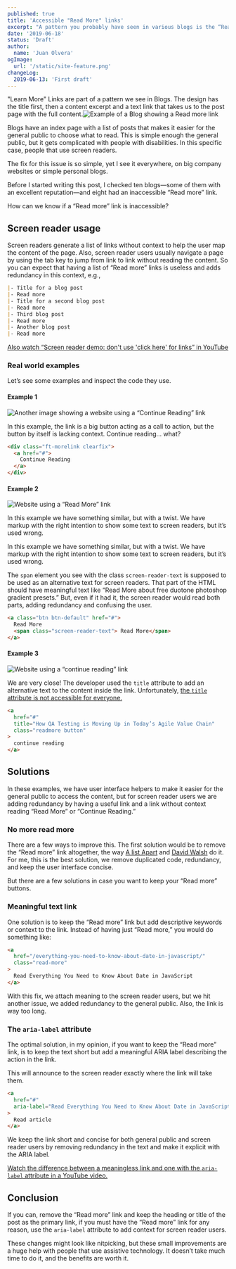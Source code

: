 ```yaml
---
published: true
title: 'Accessible "Read More" links'
excerpt: "A pattern you probably have seen in various blogs is the “Read more” link. The design usually has the title first, then a small excerpt of the content and a “Read more” text link to the full post. "
date: '2019-06-18'
status: 'Draft'
author:
  name: 'Juan Olvera'
ogImage:
  url: '/static/site-feature.png'
changeLog:
  2019-06-13: 'First draft'
---
```


"Learn More" Links are part of a pattern we see in Blogs. The design has the title first, then a content excerpt and a text link that takes us to the post page with the full content.![Example of a Blog showing a Read more link](/static/read-more-link-example.png)

Blogs have an index page with a list of posts that makes it easier for the general public to choose what to read. This is simple enough the general public, but it gets complicated with people with disabilities. In this specific case, people that use screen readers.

The fix for this issue is so simple, yet I see it everywhere, on big company websites or simple personal blogs.

Before I started writing this post, I checked ten blogs—some of them with an excellent reputation—and eight had an inaccessible “Read more” link.

How can we know if a “Read more” link is inaccessible?

## Screen reader usage

Screen readers generate a list of links without context to help the user map the content of the page. Also, screen reader users usually navigate a page by using the tab key to jump from link to link without reading the content. So you can expect that having a list of “Read more” links is useless and adds redundancy in this context, e.g.,

```markdown
|- Title for a blog post
|- Read more
|- Title for a second blog post
|- Read more
|- Third blog post
|- Read more
|- Another blog post
|- Read more
```

[Also watch “Screen reader demo: don't use 'click here' for links” in YouTube](https://www.youtube.com/watch?v=zGa_rIK1itA)

### Real world examples

Let’s see some examples and inspect the code they use.

#### Example 1

![Another image showing a website using a “Continue Reading” link](/static/read-more-link-example-2.png)

In this example, the link is a big button acting as a call to action, but the button by itself is lacking context. Continue reading… what?

```html
<div class="ft-morelink clearfix">
  <a href="#">
    Continue Reading
  </a>
</div>
```

#### Example 2

![Website using a “Read More” link](/static/read-more-link-example-3.png)

In this example we have something similar, but with a twist. We have markup with the right intention to show some text to screen readers, but it’s used wrong.

In this example we have something similar, but with a twist. We have markup with the right intention to show some text to screen readers, but it’s used wrong.

The `span` element you see with the class `screen-reader-text` is supposed to be used as an alternative text for screen readers. That part of the HTML should have meaningful text like “Read More about free duotone photoshop gradient presets.” But, even if it had it, the screen reader would read both parts, adding redundancy and confusing the user.

```html
<a class="btn btn-default" href="#">
  Read More
  <span class="screen-reader-text"> Read More</span>
</a>
```

#### Example 3

![Website using a “continue reading” link](/static/read-more-link-example-4.png)

We are very close! The developer used the `title` attribute to add an alternative text to the content inside the link. Unfortunately, [the `title` attribute is not accessible for everyone.](https://developer.paciellogroup.com/blog/2010/11/using-the-html-title-attribute/)

```html
<a
  href="#"
  title="How QA Testing is Moving Up in Today’s Agile Value Chain"
  class="readmore button"
>
  continue reading
</a>
```

## Solutions

In these examples, we have user interface helpers to make it easier for the general public to access the content, but for screen reader users we are adding redundancy by having a useful link and a link without context reading “Read More” or “Continue Reading.”

### No more read more

There are a few ways to improve this. The first solution would be to remove the “Read more” link altogether, the way [A list Apart](https://alistapart.com/) and [David Walsh](https://davidwalsh.name) do it. For me, this is the best solution, we remove duplicated code, redundancy, and keep the user interface concise.

But there are a few solutions in case you want to keep your “Read more” buttons.

### Meaningful text link

One solution is to keep the “Read more” link but add descriptive keywords or context to the link. Instead of having just “Read more,” you would do something like:

```html
<a
  href="/everything-you-need-to-know-about-date-in-javascript/"
  class="read-more"
>
  Read Everything You Need to Know About Date in JavaScript
</a>
```

With this fix, we attach meaning to the screen reader users, but we hit another issue, we added redundancy to the general public. Also, the link is way too long.

### The `aria-label` attribute

The optimal solution, in my opinion, if you want to keep the “Read more” link, is to keep the text short but add a meaningful ARIA label describing the action in the link.

This will announce to the screen reader exactly where the link will take them.

```html
<a
  href="#"
  aria-label="Read Everything You Need to Know About Date in JavaScript"
>
  Read article
</a>
```

We keep the link short and concise for both general public and screen reader users by removing redundancy in the text and make it explicit with the ARIA label.

[Watch the difference between a meaningless link and one with the `aria-label` attribute in a YouTube video.](https://www.youtube.com/watch?v=1Zb5MW_nkLI)

## Conclusion

If you can, remove the “Read more” link and keep the heading or title of the post as the primary link, if you must have the “Read more” link for any reason, use the `aria-label` attribute to add context for screen reader users.

These changes might look like nitpicking, but these small improvements are a huge help with people that use assistive technology. It doesn’t take much time to do it, and the benefits are worth it.

